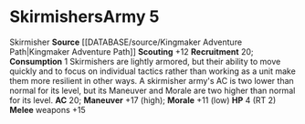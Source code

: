 ﻿---
ac: '20'
hp: '4'
id: '3'
level: '5'
name: Skirmishers
rarity: Common
source: '[[DATABASE/source/Kingmaker Adventure Path|Kingmaker Adventure Path]]'
trait:
- '[[DATABASE/trait/Skirmisher|Skirmisher]]'
type: Warfare Army

---
# Skirmishers<span class="item-type">Army 5</span>

<span class="item-trait">Skirmisher</span>
**Source** [[DATABASE/source/Kingmaker Adventure Path|Kingmaker Adventure Path]]
**Scouting** +12
**Recruitment** 20; **Consumption** 1
Skirmishers are lightly armored, but their ability to move quickly and to focus on individual tactics rather than working as a unit make them more resilient in other ways. A skirmisher army's AC is two lower than normal for its level, but its Maneuver and Morale are two higher than normal for its level.
**AC** 20; **Maneuver** +17 (high); **Morale** +11 (low)
**HP** 4 (RT 2)
**Melee** weapons +15